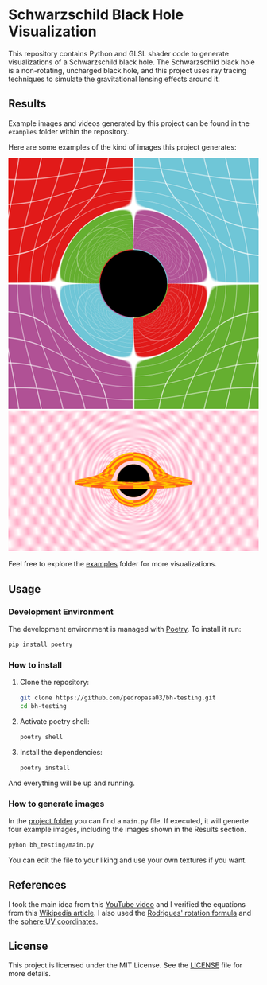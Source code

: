 # Schwarzschild Black Hole Visualization

This repository contains Python and GLSL shader code to generate visualizations of a Schwarzschild black hole. The Schwarzschild black hole is a non-rotating, uncharged black hole, and this project uses ray tracing techniques to simulate the gravitational lensing effects around it.

## Results

Example images and videos generated by this project can be found in the `examples` folder within the repository.

Here are some examples of the kind of images this project generates:

![Example Image](examples/front.png)
![Example Image](examples/disk.png)

Feel free to explore the [examples](examples) folder for more visualizations.

## Usage

### Development Environment

The development environment is managed with [Poetry](https://www.python-poetry.org). To install it run:
```bash
pip install poetry
```

### How to install

1. Clone the repository:
   ```bash
   git clone https://github.com/pedropasa03/bh-testing.git
   cd bh-testing
   ```
   
2. Activate poetry shell:
   ```bash
   poetry shell
   ```

3. Install the dependencies:
   ```bash
   poetry install
   ```
   
And everything will be up and running.

### How to generate images

In the [project folder](bh_testing) you can find a `main.py` file. If executed, it will generte four example images, including the images shown in the Results section.

```bash
pyhon bh_testing/main.py
```

You can edit the file to your liking and use your own textures if you want.


## References

I took the main idea from this [YouTube video](https://www.youtube.com/watch?v=PjWjZFwz3rQ) and I verified the equations from this [Wikipedia article](https://en.wikipedia.org/wiki/Schwarzschild_geodesics). I also used the [Rodrigues' rotation formula](https://en.wikipedia.org/wiki/Rodrigues%27_rotation_formula) and the [sphere UV coordinates](https://en.wikipedia.org/wiki/UV_mapping).

## License

This project is licensed under the MIT License. See the [LICENSE](LICENSE) file for more details.
